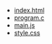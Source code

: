 - [index.html](./index.html)
- [program.c](./program.c)
- [main.js](./main.js)
- [style.css](./style.css)
